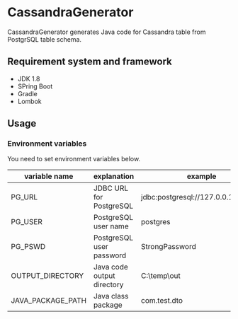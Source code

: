 # CassandraGenerator

CassandraGenerator generates Java code for Cassandra table from PostgrSQL table schema.

## Requirement system and framework

* JDK 1.8
* SPring Boot
* Gradle
* Lombok

## Usage

### Environment variables

You need to set environment variables below.

|variable name|explanation|example|
|---|---|---|
|PG_URL|JDBC URL for PostgreSQL|jdbc:postgresql://127.0.0.1/develop|
|PG_USER|PostgreSQL user name|postgres|
|PG_PSWD|PostgreSQL user password|StrongPassword|
|OUTPUT_DIRECTORY|Java code output directory|C:\temp\out|
|JAVA_PACKAGE_PATH|Java class package|com.test.dto|
